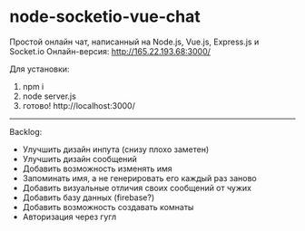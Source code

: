 # node-socketio-vue-chat
Простой онлайн чат, написанный на Node.js, Vue.js, Express.js и Socket.io
Онлайн-версия: http://165.22.193.68:3000/  

Для установки:
1) npm i
2) node server.js
3) готово! http://localhost:3000/

---
Backlog:
- Улучшить дизайн инпута (снизу плохо заметен)
- Улучшить дизайн сообщений
- Добавить возможность изменять имя
- Запоминать имя, а не генерировать его каждый раз заново
- Добавить визуальные отличия своих сообщений от чужих
- Добавить базу данных (firebase?)
- Добавить возможность создавать комнаты
- Авторизация через гугл

